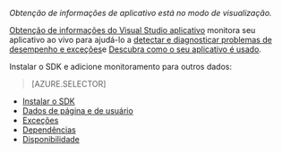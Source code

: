 
*Obtenção de informações de aplicativo está no modo de visualização.*

<a name="selector1"></a>

[Obtenção de informações do Visual Studio aplicativo](../articles/application-insights/app-insights-overview.md) monitora seu aplicativo ao vivo para ajudá-lo a [detectar e diagnosticar problemas de desempenho e exceções](../articles/application-insights/app-insights-detect-triage-diagnose.md)e [Descubra como o seu aplicativo é usado](../articles/application-insights/app-insights-overview-usage.md). 

Instalar o SDK e adicione monitoramento para outros dados:

> [AZURE.SELECTOR]
- [Instalar o SDK](../articles/application-insights/app-insights-asp-net.md#selector1)
- [Dados de página e de usuário](../articles/application-insights/app-insights-javascript.md#selector1)
- [Exceções](../articles/application-insights/app-insights-asp-net-exceptions.md#selector1)
- [Dependências](../articles/application-insights/app-insights-asp-net-dependencies.md#selector1)
- [Disponibilidade](../articles/application-insights/app-insights-monitor-web-app-availability.md#selector1)


